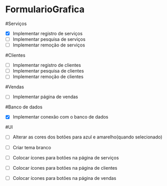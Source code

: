 # FormularioGrafica
#Serviços
- [x] Implementar registro de serviços
- [ ] Implementar pesquisa de serviços
- [ ] Implementar remoção de serviços

#Clientes
- [ ] Implementar registro de clientes
- [ ] Implementar pesquisa de clientes
- [ ] Implementar remoção de clientes

#Vendas
- [ ] Implementar página de vendas

#Banco de dados
- [x] Implementar conexão com o banco de dados

#UI
- [ ] Alterar as cores dos botões para azul e amarelho(quando selecionado)
- [ ] Criar tema branco
- [ ] Colocar ícones para botões na página de serviços
- [ ] Colocar ícones para botões na página de clientes
- [ ] Colocar ícones para botões na página de vendas


